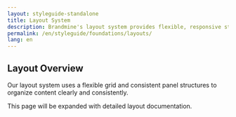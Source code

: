 ```yaml
---
layout: styleguide-standalone
title: Layout System
description: Brandmine's layout system provides flexible, responsive structures for organizing content.
permalink: /en/styleguide/foundations/layouts/
lang: en
---
```


## Layout Overview

Our layout system uses a flexible grid and consistent panel structures to organize content clearly and consistently.

This page will be expanded with detailed layout documentation.